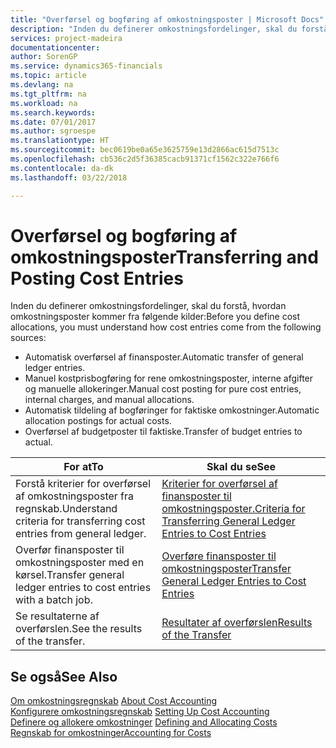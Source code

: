 ```yaml
---
title: "Overførsel og bogføring af omkostningsposter | Microsoft Docs"
description: "Inden du definerer omkostningsfordelinger, skal du forstå, hvor omkostningsposter kommer fra."
services: project-madeira
documentationcenter: 
author: SorenGP
ms.service: dynamics365-financials
ms.topic: article
ms.devlang: na
ms.tgt_pltfrm: na
ms.workload: na
ms.search.keywords: 
ms.date: 07/01/2017
ms.author: sgroespe
ms.translationtype: HT
ms.sourcegitcommit: bec0619be0a65e3625759e13d2866ac615d7513c
ms.openlocfilehash: cb536c2d5f36385cacb91371cf1562c322e766f6
ms.contentlocale: da-dk
ms.lasthandoff: 03/22/2018

---
```

# <a name="transferring-and-posting-cost-entries"></a><span data-ttu-id="291d0-103">Overførsel og bogføring af omkostningsposter</span><span class="sxs-lookup"><span data-stu-id="291d0-103">Transferring and Posting Cost Entries</span></span>
<span data-ttu-id="291d0-104">Inden du definerer omkostningsfordelinger, skal du forstå, hvordan omkostningsposter kommer fra følgende kilder:</span><span class="sxs-lookup"><span data-stu-id="291d0-104">Before you define cost allocations, you must understand how cost entries come from the following sources:</span></span>  

-   <span data-ttu-id="291d0-105">Automatisk overførsel af finansposter.</span><span class="sxs-lookup"><span data-stu-id="291d0-105">Automatic transfer of general ledger entries.</span></span>  
-   <span data-ttu-id="291d0-106">Manuel kostprisbogføring for rene omkostningsposter, interne afgifter og manuelle allokeringer.</span><span class="sxs-lookup"><span data-stu-id="291d0-106">Manual cost posting for pure cost entries, internal charges, and manual allocations.</span></span>  
-   <span data-ttu-id="291d0-107">Automatisk tildeling af bogføringer for faktiske omkostninger.</span><span class="sxs-lookup"><span data-stu-id="291d0-107">Automatic allocation postings for actual costs.</span></span>  
-   <span data-ttu-id="291d0-108">Overførsel af budgetposter til faktiske.</span><span class="sxs-lookup"><span data-stu-id="291d0-108">Transfer of budget entries to actual.</span></span>  

|<span data-ttu-id="291d0-109">**For at**</span><span class="sxs-lookup"><span data-stu-id="291d0-109">**To**</span></span>|<span data-ttu-id="291d0-110">**Skal du se**</span><span class="sxs-lookup"><span data-stu-id="291d0-110">**See**</span></span>|  
|------------|-------------|  
|<span data-ttu-id="291d0-111">Forstå kriterier for overførsel af omkostningsposter fra regnskab.</span><span class="sxs-lookup"><span data-stu-id="291d0-111">Understand criteria for transferring cost entries from general ledger.</span></span>|[<span data-ttu-id="291d0-112">Kriterier for overførsel af finansposter til omkostningsposter.</span><span class="sxs-lookup"><span data-stu-id="291d0-112">Criteria for Transferring General Ledger Entries to Cost Entries</span></span>](finance-criteria-for-transferring-general-ledger-entries-to-cost-entries.md)|  
|<span data-ttu-id="291d0-113">Overfør finansposter til omkostningsposter med en kørsel.</span><span class="sxs-lookup"><span data-stu-id="291d0-113">Transfer general ledger entries to cost entries with a batch job.</span></span>|[<span data-ttu-id="291d0-114">Overføre finansposter til omkostningsposter</span><span class="sxs-lookup"><span data-stu-id="291d0-114">Transfer General Ledger Entries to Cost Entries</span></span>](finance-how-to-transfer-general-ledger-entries-to-cost-entries.md)|  
|<span data-ttu-id="291d0-115">Se resultaterne af overførslen.</span><span class="sxs-lookup"><span data-stu-id="291d0-115">See the results of the transfer.</span></span>|[<span data-ttu-id="291d0-116">Resultater af overførslen</span><span class="sxs-lookup"><span data-stu-id="291d0-116">Results of the Transfer</span></span>](finance-results-of-the-transfer.md)|  

## <a name="see-also"></a><span data-ttu-id="291d0-117">Se også</span><span class="sxs-lookup"><span data-stu-id="291d0-117">See Also</span></span>  
 <span data-ttu-id="291d0-118">[Om omkostningsregnskab](finance-about-cost-accounting.md) </span><span class="sxs-lookup"><span data-stu-id="291d0-118">[About Cost Accounting](finance-about-cost-accounting.md) </span></span>  
 <span data-ttu-id="291d0-119">[Konfigurere omkostningsregnskab](finance-set-up-cost-accounting.md) </span><span class="sxs-lookup"><span data-stu-id="291d0-119">[Setting Up Cost Accounting](finance-set-up-cost-accounting.md) </span></span>  
 <span data-ttu-id="291d0-120">[Definere og allokere omkostninger](finance-define-and-allocate-costs.md) </span><span class="sxs-lookup"><span data-stu-id="291d0-120">[Defining and Allocating Costs](finance-define-and-allocate-costs.md) </span></span>  
 [<span data-ttu-id="291d0-121">Regnskab for omkostninger</span><span class="sxs-lookup"><span data-stu-id="291d0-121">Accounting for Costs</span></span>](finance-manage-cost-accounting.md)

